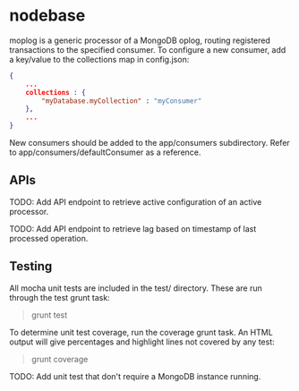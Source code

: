 # nodebase

moplog is a generic processor of a MongoDB oplog, routing registered transactions to the specified consumer. To configure a new consumer, add a key/value to the collections map in config.json:

```json
{
    ...
    collections : {
        "myDatabase.myCollection" : "myConsumer"
    },
    ...
}
```

New consumers should be added to the app/consumers subdirectory.  Refer to app/consumers/defaultConsumer as a reference.

## APIs

TODO: Add API endpoint to retrieve active configuration of an active processor. 

TODO: Add API endpoint to retrieve lag based on timestamp of last processed operation.

## Testing

All mocha unit tests are included in the test/ directory.  These are run through the test grunt task:

> grunt test

To determine unit test coverage, run the coverage grunt task.  An HTML output will give percentages and highlight lines not covered by any test:

> grunt coverage

TODO: Add unit test that don't require a MongoDB instance running.
